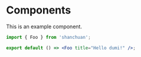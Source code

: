 # Components

This is an example component.

```jsx
import { Foo } from 'shanchuan';

export default () => <Foo title="Hello dumi!" />;
```

